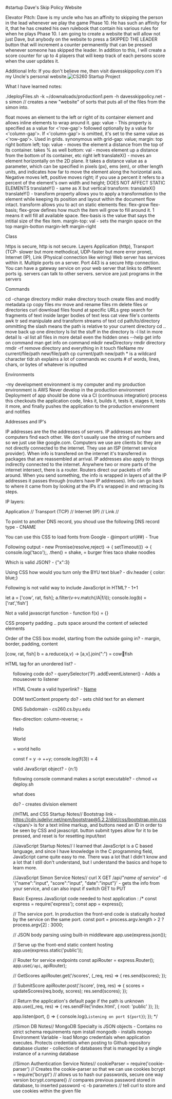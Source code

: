 #startup Dave's Skip Policy Website


Elevator Pitch:
Dave is my uncle who has an affinity to skipping the person in the lead whenever we play the game Phase 10. He has such an affinity for it, that he has created his own rulebook that contain his various rules for when he plays Phase 10. I am going to create a website that will allow not just Dave, but anybody on the website to press a SKIPPED THE LEADER button that will increment a counter permanently that can be pressed whenever someone has skipped the leader. In addition to this, I will create a score counter for up to 4 players that will keep track of each persons score when the user updates it.

Additional Info:
If you don't believe me, then visit davesskippolicy.com
It's my Uncle's personal website.![CS260 Startup Project](https://user-images.githubusercontent.com/122325330/215030090-06cd3a37-c3fd-49af-abe1-f10797269c37.png)

What I have learned notes:

./deployFiles.sh -k ~/downaloads/production1.pem -h davesskippolicy.net -s simon // creates a new "website" of sorts that puts all of the files from the simon into.

float moves an element to the left or right of its container element and allows inline elements to wrap around it.
gap: value - This property is specified as a value for <'row-gap'> followed optionally by a value for <'column-gap'>. If <'column-gap'> is omitted, it's set to the same value as <'row-gap'>. Used in grids. synonymous with grid-gap: value;
margin: top right bottom left;
top: value - moves the element a distance from the top of its container. takes % as well
bottom: val - moves element up a distance from the bottom of its container, etc
right
left
translateX() - moves an element horizontally on the 2D plane. It takes a distance value as a parameter, which can be specified in pixels (px), ems (em), or other length units, and indicates how far to move the element along the horizontal axis. Negative moves left, positive moves right; if you use a percent it refers to a percent of the element's own width and height; DOES NOT AFFECT STATIC ELEMENTS
translateY() - same as X but vertical
transform: translateX() translateY() - transform property allows you to apply a transformation to the element while keeping its position and layout within the document flow intact. transform allows you to act on static elements
flex: flex-grow flex-basis; flex-grow defines how much the item will grow to fill around it. 1 means it will fill all available space. flex-basis is the value that says the intitial size of the flex item. margin-top: val - sets the margin space on the top margin-botton margin-left margin-right

Class

https is secure, http is not secure.
Layers Application (http), Transport (TCP- slower but more methodical, UDP-faster but more error prone), Internet (IP), Link (Physical connection like wiring)
Web server has services within it.
Multiple ports on a server. Port 443 is a secure http connection. You can have a gateway service on your web server that links to different ports ig.
servers can talk to other servers. service are just programs in the servers

Commands

cd -change directory mdkir make directory touch create files and modify metadata cp copy files mv move and rename files rm delete files or directories curl download files found at specific URLs grep search for fragments of text inside larger bodies of text less cat view file's contents awk tr sed manipulate and transform streams of text cd path/to/directory ommitting the slash means the path is relative to your current directory cd .. move back up one directory ls list the stuff in the directory ls -l list in more detail ls -al list all files in more detail even the hidden ones --help get info on command man get info on command mkdir newDirectory rmdir directory rmdir -rf remove directory and everything in it touch fileName mv current/file/path new/file/path cp current/path new/path * is a wildcard character tldr.sh explains a lot of commands wc counts # of words, lines, chars, or bytes of whatever is inputted

Environments

-my development environment is my computer and my production environment is AWS
Never develop in the production environment
Deployment of app should be done via a CI (continuous integration) process
this checkouts the application code, links it, builds it, tests it, stages it, tests it more, and finally pushes the application to the production environment and notifies

Addresses and IP's

IP addresses are the the addresses of servers. IP addresses are how computers find each other. We don't usually use the string of numbers and so we just use like google.com. Computers we use are clients bc they are not directly connected to the internet. They use an ISP (internet service provider). When info is transfered on the internet it's transferred in packages that are reassembled at arrival. IP addresses also apply to things indirectly connected to the internet. Anywhere two or more parts of the internet intersect, there is a router. Routers direct our packets of info around. When you send something, the info is wrapped in layers of all the IP addresses it passes through (routers have IP addresses). Info can go back to where it came from by looking at the IPs it's wrapped in and retracing its steps.

IP layers:

Application // Transport (TCP) // Internet (IP) // Link // 

To point to another DNS record, you shoud use the following DNS record type - CNAME

You can use this CSS to load fonts from Google - @import url(##) - True

Following output - new Promise(resolve,reject) -> { setTimeout(() -> { console.log('taco');, .then() = shake, = burger fries taco shake noodles

Which is valid JSON? - {"x":3}

Using CSS how would you turn only the BYU text blue? - div.header { color: blue;}

Following is not valid way to include JavaScript in HTML? - <javascript>1+1</javascript>

let a = ['cow', rat, fish]; a.filter(v->v.match(/A|f/i)); console.log(b) = ['rat','fish']

Not a valid javascript function - function f(x) = {}

CSS property padding .. puts space around the content of selected elements

Order of the CSS box model, starting from the outside going in? - margin, border, padding, content

[cow, rat, fish] b = a.reduce(a,v) -> [a,v].join(":") = cow:rat:fish

HTML tag for an unordered list? - <ul>

following code do? - querySelector('P) .addEveentListener() - Adds a mouseover to listener

HTML Create a valid hyperlink? - <a href="https:...">Name</a>

DOM textContent property do? - sets child text for an element

DNS Subdomain - cs260.cs.byu.edu

flex-direction: column-reverse; = <p>Hello</p><p>World</p> = world hello

const f = y -> ++y; console.log(f(3)) = 4

valid JavaScript object? - {n:1}

following console command makes a script executable? - chmod +x deploy.sh

what does <div> do? - creates division element
  
  //HTML and CSS Startup Notes// 
  Bootstrap link - https://cdn.jsdelivr.net/npm/bootstrap@5.2.2/dist/css/bootstrap.min.css
  </span/> is for a text inline markup, and buttons need an ID in order to be seen by CSS and javascript.
  button submit types allow for it to be pressed, and reset is for resetting input/text
  
 //JavaScript Startup Notes//
  I learned that JavaScript is a C based language, and since I have knowledge in the C programming field, JavaScript came quite easy to me. There was a lot that I didn't know and a lot that I still don't understand, but I understand the basics and hope to learn more.
  
 //JavaScript Simon Service Notes// 
  curl X GET /api/"*name of service*" -d '{"name":"input", "score":"input", "date":"input"}' - gets the info from your service, and can also input if switch GET to PUT
  
  
  Basic Express JavaScript code needed to host application :
/*
const express = require('express');
const app = express();

// The service port. In production the front-end code is statically hosted by the service on the same port.
const port = process.argv.length > 2 ? process.argv[2] : 3000;

// JSON body parsing using built-in middleware
app.use(express.json());

// Serve up the front-end static content hosting
app.use(express.static('public'));

// Router for service endpoints
const apiRouter = express.Router();
app.use(`/api`, apiRouter);

// GetScores
apiRouter.get('/scores', (_req, res) => {
  res.send(scores);
});

// SubmitScore
apiRouter.post('/score', (req, res) => {
  scores = updateScores(req.body, scores);
  res.send(scores);
});

// Return the application's default page if the path is unknown
app.use((_req, res) => {
  res.sendFile('index.html', { root: 'public' });
});

app.listen(port, () => {
  console.log(`Listening on port ${port}`);
});
*/

//Simon DB Notes// 
  MongoDB Specialty is JSON objects - Contains no strict schema requirements
  npm install mongodb - installs mongo
  Environment Variable - load Mongo credentials when application executes. Protects credentials when posting to Github repository
  database cluster - collection of databases that is managed by a single instance of a running database
  
//Simon Authentication Service Notes// 
  cookieParser = require('cookie-parser') // Creates the cookie-parser so that we can use cookies
  bcrypt = require('bcrypt') // allows us to hash our passwords, secure one way version
  bcrypt.compare() // compares previous password stored in database, to inserted password
  -c -b parameters // tell curl to store and use cookies within the given file
  

  
  
